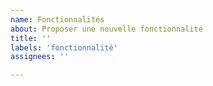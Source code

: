 ```yaml
---
name: Fonctionnalités
about: Proposer une nouvelle fonctionnalité
title: ''
labels: 'fonctionnalité'
assignees: ''

---
```

